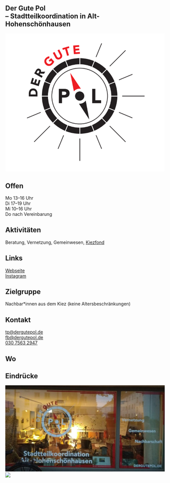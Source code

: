 ## Der Gute Pol<br> – Stadtteilkoordination in Alt-Hohenschönhausen
<img id="topmedia" src="/Begegnungen/Images/GutePol/GPlogo.png" />

## Offen
Mo 13–16 Uhr<br>
Di 17–19 Uhr<br>
Mi 10–16 Uhr<br>
Do nach Vereinbarung

## Aktivitäten
<p id="activities">
Beratung, Vernetzung, Gemeinwesen, <a class="external_link" href="https://www.dergutepol.de/kiezfonds/">Kiezfond</a>
</p>

## Links
<a class="external_link" href="http://www.dergutepol.de">Webseite</a><br>
<a class="external_link" href="https://www.instagram.com/der_gute_pol/">Instagram</a>

## Zielgruppe
Nachbar*innen aus dem Kiez (keine Altersbeschränkungen)

## Kontakt
[tp@dergutepol.de](mailto:tp@dergutepol.de)<br>
[fb@dergutepol.de](mailto:fb@dergutepol.de)<br>
<a href="tel:+493075632947">030 7563 2947</a><br>

## Wo
<div id="gmap"></div>
<script>window.onload = showMap('Küstriner Straße 39, 13055, Berlin', 0, 'gmap_mini')</script>

## Eindrücke
<div class="mediacontainer">
  <img src="/Begegnungen/Images/GutePol/GP1.jpg" />
  <img src="/Begegnungen/Images/GutePol/GP2.jpeg />
  <img src="/Begegnungen/Images/GutePol/GP3.jpg" />
</div>


